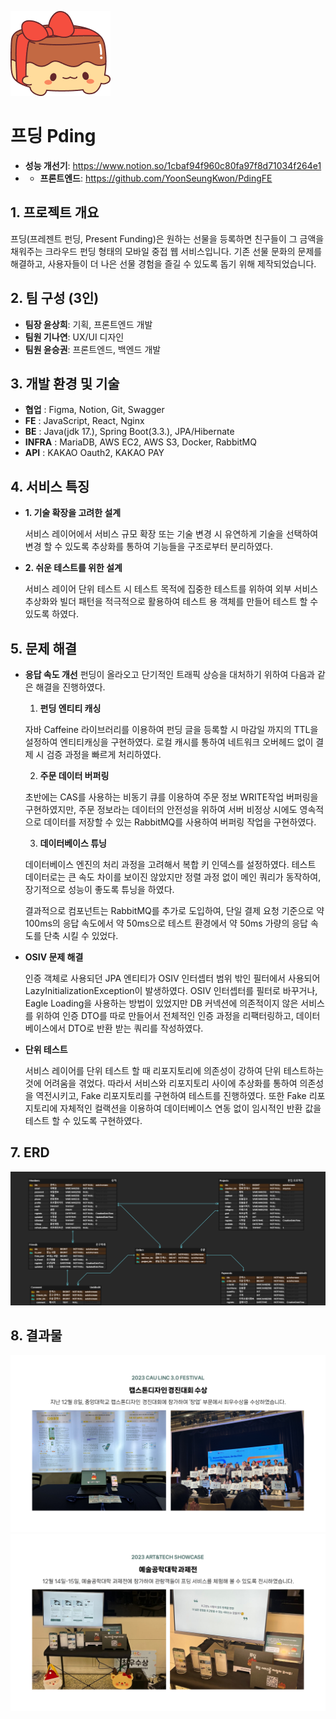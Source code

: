 ![로고](https://github.com/YoonSeungKwon/Capstone1/blob/master/pding4.png)
# 프딩 Pding
+ **성능 개선기**: <https://www.notion.so/1cbaf94f960c80fa97f8d71034f264e1>
+ + **프론트엔드**: <https://github.com/YoonSeungKwon/PdingFE>

## 1. 프로젝트 개요 
  프딩(프레젠트 펀딩, Present Funding)은 원하는 선물을 등록하면 친구들이 그 금액을 채워주는 크라우드 펀딩 형태의 모바일 중접 웹 서비스입니다.
  기존 선물 문화의 문제를 해결하고, 사용자들이 더 나은 선물 경험을 즐길 수 있도록 돕기 위해 제작되었습니다.

## 2. 팀 구성 (3인)
  + **팀장 윤상희**: 기획, 프론트엔드 개발
  + **팀원 기나연**: UX/UI 디자인
  + **팀원 윤승권**: 프론트엔드, 백엔드 개발 

 ## 3. 개발 환경 및 기술
  + **협업** :     Figma, Notion, Git, Swagger
  + **FE** :       JavaScript, React, Nginx
  + **BE** :       Java(jdk 17.), Spring Boot(3.3.), JPA/Hibernate
  + **INFRA** :    MariaDB, AWS EC2, AWS S3, Docker, RabbitMQ
  + **API** :      KAKAO Oauth2, KAKAO PAY

 ## 4. 서비스 특징

  - **1. 기술 확장을 고려한 설계**
    
    서비스 레이어에서 서비스 규모 확장 또는 기술 변경 시 유연하게 기술을 선택하여 변경 할 수 있도록 추상화를 통하여
     기능들을 구조로부터 분리하였다.  

    
   - **2. 쉬운 테스트를 위한 설계**
    
      서비스 레이어 단위 테스트 시 테스트 목적에 집중한 테스트를 위하여 외부 서비스 추상화와 빌더 패턴을 적극적으로
     활용하여 테스트 용 객체를 만들어 테스트 할 수  있도록 하였다.


## 5. 문제 해결

  - **응답 속도 개선**
    펀딩이 올라오고 단기적인 트래픽 상승을 대처하기 위하여 다음과 같은 해결을 진행하였다.
    
    1. **펀딩 엔티티 캐싱**
    
      자바 Caffeine 라이브러리를 이용하여 펀딩 글을 등록할 시 마감일 까지의 TTL을 설정하여 엔티티캐싱을 구현하였다.
      로컬 캐시를 통하여 네트워크 오버헤드 없이 결제 시 검증 과정을 빠르게 처리하였다.  

    2. **주문 데이터 버퍼링**
    
      초반에는 CAS를 사용하는 비동기 큐를 이용하여 주문 정보 WRITE작업 버퍼링을 구현하였지만, 주문 정보라는 데이터의
      안전성을 위하여 서버 비정상 시에도 영속적으로 데이터를 저장할 수 있는 RabbitMQ를 사용하여 버퍼링 작업을 구현하였다.
    
    3. **데이터베이스 튜닝**
    
      데이터베이스 엔진의 처리 과정을 고려해서 복합 키 인덱스를 설정하였다. 테스트 데이터로는 큰 속도 차이를 보이진 않았지만
      정렬 과정 없이 메인 쿼리가 동작하여, 장기적으로 성능이 좋도록 튜닝을 하였다.

      결과적으로 컴포넌트는 RabbitMQ를 추가로 도입하여, 단일 결제 요청 기준으로 약 100ms의 응답 속도에서
      약 50ms으로 테스트 환경에서 약 50ms 가량의 응답 속도를 단축 시킬 수 있었다.

    
- **OSIV 문제 해결**
    
    인증 객체로 사용되던 JPA 엔티티가 OSIV 인터셉터 범위 밖인 필터에서 사용되어 LazyInitializationException이 발생하였다.
    OSIV 인터셉터를 필터로 바꾸거나, Eagle Loading을 사용하는 방법이 있었지만 DB 커넥션에 의존적이지 않은 서비스를 위하여
    인증 DTO를 따로 만들어서 전체적인 인증 과정을 리팩터링하고, 데이터베이스에서 DTO로 반환 받는 쿼리를 작성하였다.  


- **단위 테스트**

    서비스 레이어를 단위 테스트 할 때 리포지토리에 의존성이 강하여 단위 테스트하는 것에 어려움을 겪었다.
    따라서 서비스와 리포지토리 사이에 추상화를 통하여 의존성을 역전시키고, Fake 리포지토리를 구현하여 테스트를 진행하였다.
    또한 Fake 리포지토리에 자체적인 컬랙션을 이용하여 데이터베이스 연동 없이 임시적인 반환 값을 테스트 할 수 있도록 구현하였다.





## 7. ERD
![데이터베이스](https://github.com/YoonSeungKwon/Capstone1/blob/master/pding3.png)

## 8. 결과물

![경진대회](https://github.com/YoonSeungKwon/Capstone1/blob/master/pding6.png)
![과제전](https://github.com/YoonSeungKwon/Capstone1/blob/master/pding7.png)


